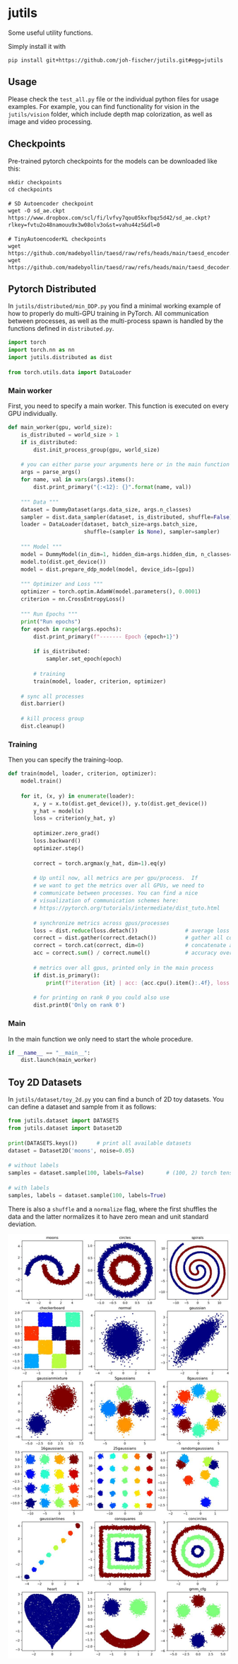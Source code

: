 # jutils

Some useful utility functions.

Simply install it with

```
pip install git+https://github.com/joh-fischer/jutils.git#egg=jutils
```

## Usage

Please check the `test_all.py` file or the individual python files for usage examples. For example, you
can find functionality for vision in the `jutils/vision` folder, which include depth map colorization,
as well as image and video processing.


## Checkpoints

Pre-trained pytorch checkpoints for the models can be downloaded like this:

```
mkdir checkpoints
cd checkpoints

# SD Autoencoder checkpoint
wget -O sd_ae.ckpt https://www.dropbox.com/scl/fi/lvfvy7qou05kxfbqz5d42/sd_ae.ckpt?rlkey=fvtu2o48namouu9x3w08olv3o&st=vahu44z5&dl=0

# TinyAutoencoderKL checkpoints
wget https://github.com/madebyollin/taesd/raw/refs/heads/main/taesd_encoder.pth
wget https://github.com/madebyollin/taesd/raw/refs/heads/main/taesd_decoder.pth
```


## Pytorch Distributed

In `jutils/distributed/min_DDP.py` you find a minimal working example of how to properly do multi-GPU training in PyTorch. All communication between processes, as well as the multi-process spawn is handled by the functions defined in `distributed.py`.

```python
import torch
import torch.nn as nn
import jutils.distributed as dist

from torch.utils.data import DataLoader
```

### Main worker
First, you need to specify a main worker. This function is executed on every GPU individually.

```python
def main_worker(gpu, world_size):
    is_distributed = world_size > 1
    if is_distributed:
        dist.init_process_group(gpu, world_size)
    
    # you can either parse your arguments here or in the main function
    args = parse_args()
    for name, val in vars(args).items():
        dist.print_primary("{:<12}: {}".format(name, val))

    """ Data """
    dataset = DummyDataset(args.data_size, args.n_classes)
    sampler = dist.data_sampler(dataset, is_distributed, shuffle=False)
    loader = DataLoader(dataset, batch_size=args.batch_size,
                        shuffle=(sampler is None), sampler=sampler)

    """ Model """
    model = DummyModel(in_dim=1, hidden_dim=args.hidden_dim, n_classes=args.n_classes)
    model.to(dist.get_device())
    model = dist.prepare_ddp_model(model, device_ids=[gpu])

    """ Optimizer and Loss """
    optimizer = torch.optim.AdamW(model.parameters(), 0.0001)
    criterion = nn.CrossEntropyLoss()

    """ Run Epochs """
    print("Run epochs")
    for epoch in range(args.epochs):
        dist.print_primary(f"------- Epoch {epoch+1}")
        
        if is_distributed:
            sampler.set_epoch(epoch)

        # training
        train(model, loader, criterion, optimizer)

    # sync all processes
    dist.barrier()

    # kill process group
    dist.cleanup()
```

### Training
Then you can specify the training-loop.

```python
def train(model, loader, criterion, optimizer):
    model.train()

    for it, (x, y) in enumerate(loader):
        x, y = x.to(dist.get_device()), y.to(dist.get_device())
        y_hat = model(x)
        loss = criterion(y_hat, y)

        optimizer.zero_grad()
        loss.backward()
        optimizer.step()

        correct = torch.argmax(y_hat, dim=1).eq(y)

        # Up until now, all metrics are per gpu/process.  If
        # we want to get the metrics over all GPUs, we need to
        # communicate between processes. You can find a nice
        # visualization of communication schemes here:
        # https://pytorch.org/tutorials/intermediate/dist_tuto.html
        
        # synchronize metrics across gpus/processes
        loss = dist.reduce(loss.detach())               # average loss
        correct = dist.gather(correct.detach())         # gather all correct predictions
        correct = torch.cat(correct, dim=0)             # concatenate all correct predictions
        acc = correct.sum() / correct.numel()           # accuracy over all gpus/processes

        # metrics over all gpus, printed only in the main process
        if dist.is_primary():
            print(f"iteration {it} | acc: {acc.cpu().item():.4f}, loss: {loss.cpu().item():.4f}")

        # for printing on rank 0 you could also use
        dist.print0('Only on rank 0')
```

### Main
In the main function we only need to start the whole procedure.

```python
if __name__ == "__main__":
    dist.launch(main_worker)
```


## Toy 2D Datasets

In `jutils/dataset/toy_2d.py` you can find a bunch of 2D toy datasets. You can define a dataset and sample from it as follows:

```py
from jutils.dataset import DATASETS
from jutils.dataset import Dataset2D

print(DATASETS.keys())      # print all available datasets
dataset = Dataset2D('moons', noise=0.05)

# without labels
samples = dataset.sample(100, labels=False)       # (100, 2) torch tensor

# with labels
samples, labels = dataset.sample(100, labels=True)
```

There is also a `shuffle` and a `normalize` flag, where the first shuffles the data and the latter normalizes it to have zero mean and unit standard deviation.

![2D Datasets](assets/datasets_2d.jpg)
